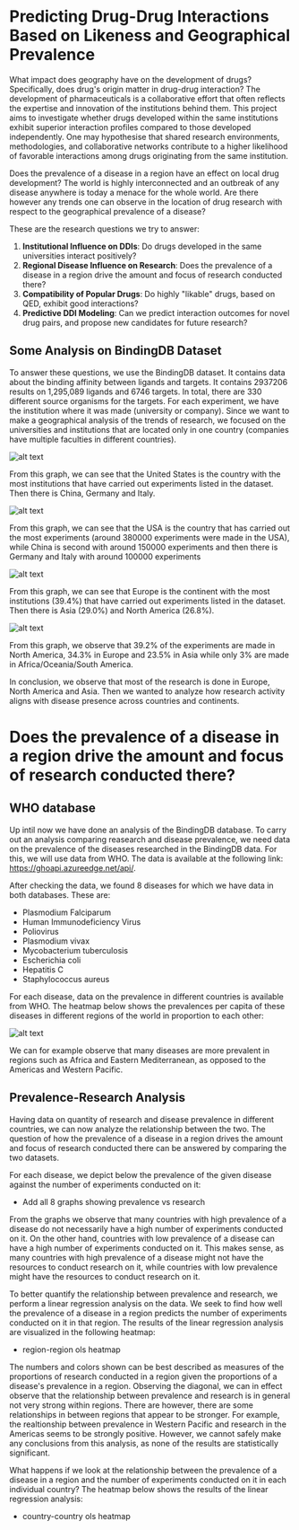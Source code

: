 # Predicting Drug-Drug Interactions Based on Likeness and Geographical Prevalence

 What impact does geography have on the development of drugs? Specifically, does drug's origin matter in drug-drug interaction? The development of pharmaceuticals is a collaborative effort that often reflects the expertise and innovation of the institutions behind them. This project aims to investigate whether drugs developed within the same institutions exhibit superior interaction profiles compared to those developed independently. One may hypothesise that shared research environments, methodologies, and collaborative networks contribute to a higher likelihood of favorable interactions among drugs originating from the same institution.

 Does the prevalence of a disease in a region have an effect on local drug development? The world is highly interconnected and an outbreak of any disease anywhere is today a menace for the whole world. Are there however any trends one can observe in the location of drug research with respect to the geographical prevalence of a disease?

These are the research questions we try to answer:
1. **Institutional Influence on DDIs**: Do drugs developed in the same universities interact positively?
2. **Regional Disease Influence on Research**: Does the prevalence of a disease in a region drive the amount and focus of research conducted there?  
3. **Compatibility of Popular Drugs**: Do highly "likable" drugs, based on QED, exhibit good interactions?
4. **Predictive DDI Modeling**: Can we predict interaction outcomes for novel drug pairs, and propose new candidates for future research?

## Some Analysis on BindingDB Dataset

 To answer these questions, we use the BindingDB dataset. It contains data about the binding affinity between ligands and targets. It contains 2937206 results on 1,295,089 ligands and 6746 targets. In total, there are 330 different source organisms for the targets. For each experiment, we have the institution where it was made (university or company). Since we want to make a geographical analysis of the trends of research, we focused on the universities and institutions that are located only in one country (companies have multiple faculties in different countries). 

![alt text](Top_10_Countries_by_number_of_institutions.png)

From this graph, we can see that the United States is the country with the most institutions that have carried out experiments listed in the dataset. Then there is China, Germany and Italy.

![alt text](Top_10_Countries_by_number_of_contributions.png)

From this graph, we can see that the USA is the country that has carried out the most experiments (around 380000 experiments were made in the USA), while China is second with around 150000 experiments and then there is Germany and Italy with around 100000 experiments

![alt text](Institutions_by_continent_pie_chart.png)

From this graph, we can see that Europe is the continent with the most institutions (39.4%) that have carried out experiments listed in the dataset. Then there is Asia (29.0%) and North America (26.8%).

![alt text](contributions_by_continent_pie_chart.png)

From this graph, we observe that 39.2% of the experiments are made in North America, 34.3% in Europe and 23.5% in Asia while only 3% are made in Africa/Oceania/South America.

In conclusion, we observe that most of the research is done in Europe, North America and Asia. Then we wanted to analyze how research activity aligns with disease presence across countries and continents. 

# Does the prevalence of a disease in a region drive the amount and focus of research conducted there?

## WHO database
Up intil now we have done an analysis of the BindingDB database. To carry out an analysis comparing reasearch and disease prevalence, we need data on the prevalence of the diseases researched in the BindingDB data. For this, we will use data from WHO. The data is available at the following link: https://ghoapi.azureedge.net/api/.

After checking the data, we found 8 diseases for which we have data in both databases. These are:
 - Plasmodium Falciparum
 - Human Immunodeficiency Virus
 - Poliovirus
 - Plasmodium vivax
 - Mycobacterium tuberculosis
 - Escherichia coli
 - Hepatitis C
 - Staphylococcus aureus

For each disease, data on the prevalence in different countries is available from WHO. The heatmap below shows the prevalences per capita of these diseases in different regions of the world in proportion to each other:

![alt text](diseases_per_region.png)

We can for example observe that many diseases are more prevalent in regions such as Africa and Eastern Mediterranean, as opposed to the Americas and Western Pacific.

## Prevalence-Research Analysis
Having data on quantity of research and disease prevalence in different countries, we can now analyze the relationship between the two. The question of how the prevalence of a disease in a region drives the amount and focus of research conducted there can be answered by comparing the two datasets.

For each disease, we depict below the prevalence of the given disease against the number of experiments conducted on it:

 - Add all 8 graphs showing prevalence vs research

From the graphs we observe that many countries with high prevalence of a disease do not necessarily have a high number of experiments conducted on it. On the other hand, countries with low prevalence of a disease can have a high number of experiments conducted on it. This makes sense, as many countries with high prevalence of a disease might not have the resources to conduct research on it, while countries with low prevalence might have the resources to conduct research on it.

To better quantify the relationship between prevalence and research, we perform a linear regression analysis on the data. We seek to find how well the prevalence of a disease in a region predicts the number of experiments conducted on it in that region. The results of the linear regression analysis are visualized in the following heatmap:

 - region-region ols heatmap

The numbers and colors shown can be best described as measures of the proportions of research conducted in a region given the proportions of a disease's prevalence in a region. Observing the diagonal, we can in effect observe that the relationship between prevalence and research is in general not very strong within regions. There are however, there are some relationships in between regions that appear to be stronger. For example, the realtionship between prevalence in Western Pacific and research in the Americas seems to be strongly positive. However, we cannot safely make any conclusions from this analysis, as none of the results are statistically significant.

What happens if we look at the relationship between the prevalence of a disease in a region and the number of experiments conducted on it in each individual country? The heatmap below shows the results of the linear regression analysis:

 - country-country ols heatmap

